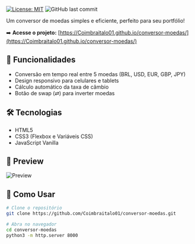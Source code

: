 [![License: MIT](https://img.shields.io/badge/License-MIT-blue.svg)](https://opensource.org/licenses/MIT)
![GitHub last commit](https://img.shields.io/github/last-commit/[SEU-USUARIO]/conversor-moedas)

Um conversor de moedas simples e eficiente, perfeito para seu portfólio!

➡️ **Acesse o projeto:** [https://Coimbraitalo01.github.io/conversor-moedas/](https://Coimbraitalo01.github.io/conversor-moedas/)

## 🚀 Funcionalidades
- Conversão em tempo real entre 5 moedas (BRL, USD, EUR, GBP, JPY)
- Design responsivo para celulares e tablets
- Cálculo automático da taxa de câmbio
- Botão de swap (⇄) para inverter moedas

## 🛠️ Tecnologias
- HTML5
- CSS3 (Flexbox e Variáveis CSS)
- JavaScript Vanilla

## 📸 Preview
![Preview](./preview.pnghttps://github.com/Coimbraitalo01/conversor-moedas/blob/main/preview.png)

## 🔧 Como Usar
```bash
# Clone o repositório
git clone https://github.com/Coimbraitalo01/conversor-moedas.git

# Abra no navegador
cd conversor-moedas
python3 -m http.server 8000
